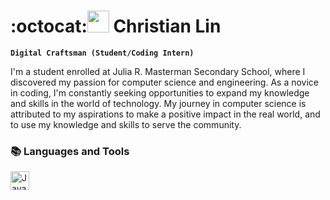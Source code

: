 # :octocat:<img src="https://github.githubassets.com/images/icons/emoji/octocat.png" width="35"> Christian Lin

**`Digital Craftsman (Student/Coding Intern)`**

I'm a student enrolled at Julia R. Masterman Secondary School, where I discovered my passion for computer science and engineering. As a novice in coding, I'm constantly seeking opportunities to expand my knowledge and skills in the world of technology. My journey in computer science is attributed to my aspirations to make a positive impact in the real world, and to use my knowledge and skills to serve the community. 


### 📚 Languages and Tools

<img align="left" alt="Java" width="30px" style="padding-right:10px;" src="https://cdn.jsdelivr.net/gh/devicons/devicon/icons/java/java-original.svg"/>

